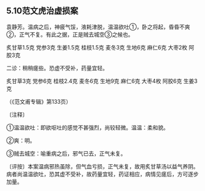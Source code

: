## 5.10范文虎治虚损案

袁静芳。温病之后，神疲气馁，液耗津脱，温温欲吐①，卧之将起，昏昏不爽②，正气不复。有此之据，正是贼去城空③之候也。

炙甘草1.5克 党参3克 生姜1.5克 桂枝1.5克 麦冬3克 生地6克 麻仁6克 大枣2枚 阿胶3克

二诊：稍稍瘥些。恐虚不受补，药量宜轻。

炙甘草3克 党参6克 桂枝2.4克 麦冬6克 生地9克 麻仁6克 大枣4枚 阿胶6克 生姜3克

（《范文甫专辑》第133页）

〔注释〕

①温温欲吐：即欲呕吐的感觉不甚强烈，尚较轻微。温温：柔和貌。

②爽：明。

③贼去城空：喻重病之后，邪气已去，正气未复。

〔评按〕本案温病邪热虽除，但气血亏损，正气未复，故用炙甘草汤以益气养阴。病者尚温温欲吐，恐其虚不受补，故药量宜轻，药证相应，病情见瘥后，方可逐步加量。
